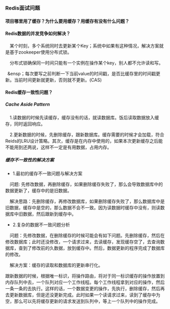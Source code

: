 ### Redis面试问题

#### 项目哪里用了缓存？为什么要用缓存？用缓存有没有什么问题？



#### Redis数据的并发竞争如何解决？
&ensp;&ensp;某个时刻，多个系统同时去更新某个Key；系统中如果有这种情况，解决方案就是基于zookeeper使用分布式锁。

&ensp;&ensp;分布式锁确保同一时间只能有一个实例在操作某个key，别人都不允许读和写。

&ensp;&ensp；每次要写之前判断一下当前value的时间戳，是否比缓存里的时间戳更新。当前时间更新就更新，否则就不更新。(CAS)


#### Redis缓存一致性问题？

##### Cache Aside Pattern
&ensp;&ensp;1.读数据的时候先读缓存，缓存没有的话，就读数据库。饭后读取数据放入缓存，同时返回响应。

&ensp;&ensp;2.更新数据的时候，先删除缓存，跟新数据库。缓存需要的时候才会加载，符合Reids的LRU设计策略。其次，缓存是在内存中使用的，如果本次更新缓存之后能不能用到还两说，这样不一定是有用数据，占用内存。

##### 缓存不一致性的解决方案
* 1.最初的缓存不一致问题与解决方案

&ensp;&ensp;问题: 先修改数据，再删除缓存，如果删除缓存失败了，那么会导致数据库中的数据更新了，缓存中的是旧数据。

&ensp;&ensp;解决思路：先删除缓存，再修改数据库，如果删除缓存失败了，那么数据库中是旧数据，缓存中是空的，那么数据不会不一致。因为读数据时缓存中没有，则读数据库中旧数据，然后跟新到缓存中。 
 
* 2.复杂的数据不一致问题分析

&ensp;&ensp;问题：先修改数据，在删除缓存的时候可能会有如下问题。先删除缓存，然后在修改数据库；此时还没修改，一个请求过来，去读缓存，发现缓存空了，去查询数据库，查到了修改前的久数据，放到缓存中。然后，数据更新的程序完成了数据库的修改。

&ensp;&ensp;解决方案：缓存的读取和数据库的更新串行化。

跟新数据的时候，根据唯一标识，将操作路由，将对于同一标识缓存的操作放置到内存队列中去，一个队列对应一个工作线程。每个工作线程拿到对应的操作，然后一条一条的去执行。这样的话，一个数据变更的操作，先执行，删除缓存，然后再去更新数据库，但是还没更新完成。此时如果一个读请求过来，读到了缓存中为空，那么可以先将缓存更新的请求发送到队列中，等上一个队列中的操作完成。









